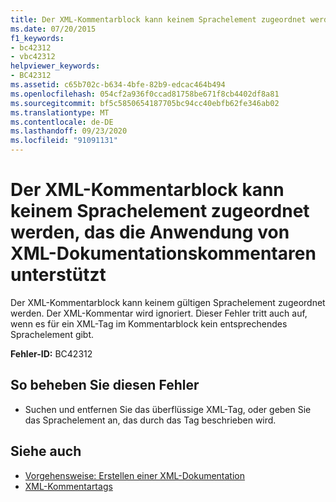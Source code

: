 ```yaml
---
title: Der XML-Kommentarblock kann keinem Sprachelement zugeordnet werden, das die Anwendung von XML-Dokumentationskommentaren unterstützt
ms.date: 07/20/2015
f1_keywords:
- bc42312
- vbc42312
helpviewer_keywords:
- BC42312
ms.assetid: c65b702c-b634-4bfe-82b9-edcac464b494
ms.openlocfilehash: 054cf2a936f0ccad81758be671f8cb4402df8a81
ms.sourcegitcommit: bf5c5850654187705bc94cc40ebfb62fe346ab02
ms.translationtype: MT
ms.contentlocale: de-DE
ms.lasthandoff: 09/23/2020
ms.locfileid: "91091131"
---
```

# <a name="xml-comment-block-cannot-be-associated-with-any-language-element-that-supports-the-application-of-xml-documentation-comments"></a>Der XML-Kommentarblock kann keinem Sprachelement zugeordnet werden, das die Anwendung von XML-Dokumentationskommentaren unterstützt

Der XML-Kommentarblock kann keinem gültigen Sprachelement zugeordnet werden. Der XML-Kommentar wird ignoriert. Dieser Fehler tritt auch auf, wenn es für ein XML-Tag im Kommentarblock kein entsprechendes Sprachelement gibt.  
  
 **Fehler-ID:** BC42312  
  
## <a name="to-correct-this-error"></a>So beheben Sie diesen Fehler  
  
- Suchen und entfernen Sie das überflüssige XML-Tag, oder geben Sie das Sprachelement an, das durch das Tag beschrieben wird.  
  
## <a name="see-also"></a>Siehe auch

- [Vorgehensweise: Erstellen einer XML-Dokumentation](../programming-guide/program-structure/how-to-create-xml-documentation.md)
- [XML-Kommentartags](../language-reference/xmldoc/index.md)
